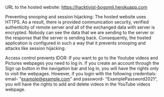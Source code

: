 URL to the hosted website:
https://hacktivist-bogomil.herokuapp.com

Preventing snooping and session hijacking:
The hosted website uses HTTPS. As a result, there is provided communication security, verified authenticity of remote server and all of the exchanged data with server is encrypted. Nobody can see the data that we are sending to the server or the response that the server is sending back. Consequently, the hosted application is configured in such a way that it prevents snooping and attacks like session hijacking.

Access control prevents IDOR:
If you want to go to the Youtube videos and Pictures webpages you need to log in. If you create an account through the Sign up button in the navigation bar and log in, you will have the rights only to visit the webpages. However, if you login with the following credentials: email- "example@example.com" and password- "ExamplePassword2021", you will have the rights to add and delete videos in the YouTube videos webpage.
